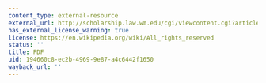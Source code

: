 ```yaml
---
content_type: external-resource
external_url: http://scholarship.law.wm.edu/cgi/viewcontent.cgi?article=1319&context=wmlr
has_external_license_warning: true
license: https://en.wikipedia.org/wiki/All_rights_reserved
status: ''
title: PDF
uid: 194660c8-ec2b-4969-9e87-a4c6442f1650
wayback_url: ''
---
```

